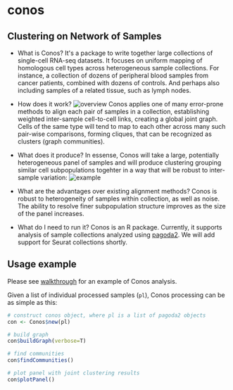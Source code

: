 # conos
## Clustering on Network of Samples
* What is Conos? 
It's a package to write together large collections of single-cell RNA-seq datasets. It focuses on uniform mapping of homologous cell types across heterogeneous sample collections. For instance, a collection of dozens of peripheral blood samples from cancer patients, combined with dozens of controls. And perhaps also including samples of a related tissue, such as lymph nodes.

* How does it work? 
![overview](http://pklab.med.harvard.edu/peterk/conos/Figure1_take3.pk.png)
Conos applies one of many error-prone methods to align each pair of samples in a collection, establishing weighted inter-sample cell-to-cell links, creating a global joint graph. Cells of the same type will tend to map to each other across many such pair-wise comparisons, forming cliques, that can be recognized as clusters (graph communities). 

* What does it produce?
In essense, Conos will take a large, potentially heterogeneous panel of samples and will produce clustering grouping similar cell subpopulations togehter in a way that will be robust to inter-sample variation:
![example](http://pklab.med.harvard.edu/peterk/conos/bm_uniform_labels_trim.png)

* What are the advantages over existing alignment methods? 
Conos is robust to heterogeneity of samples within collection, as well as noise. The ability to resolve finer subpopulation structure improves as the size of the panel increases.

* What do I need to run it?
Conos is an R package. Currently, it supports analysis of sample collections analyzed using [pagoda2](https://github.com/hms-dbmi/pagoda2). We will add support for Seurat collections shortly.

## Usage example
Please see [walkthrough](http://pklab.med.harvard.edu/peterk/conos/walkthrough.nb.html) for an example of Conos analysis.

Given a list of individual processed samples (`pl`), Conos processing can be as simple as this:
```r
# construct conos object, where pl is a list of pagoda2 objects 
con <- Conos$new(pl)

# build graph
con$buildGraph(verbose=T)

# find communities
con$findCommunities()

# plot panel with joint clustering results
con$plotPanel()
```
